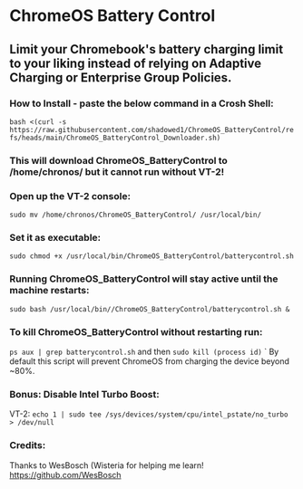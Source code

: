 # **ChromeOS Battery Control**

## Limit your Chromebook's battery charging limit to your liking instead of relying on Adaptive Charging or Enterprise Group Policies.

### How to Install - paste the below command in a Crosh Shell:

`bash <(curl -s https://raw.githubusercontent.com/shadowed1/ChromeOS_BatteryControl/refs/heads/main/ChromeOS_BatteryControl_Downloader.sh)`

### This will download ChromeOS_BatteryControl to /home/chronos/ but it cannot run without VT-2!
### Open up the VT-2 console:

 `sudo mv /home/chronos/ChromeOS_BatteryControl/ /usr/local/bin/`

### Set it as executable:
`sudo chmod +x /usr/local/bin/ChromeOS_BatteryControl/batterycontrol.sh`

 ### Running ChromeOS_BatteryControl will stay active until the machine restarts:
 `sudo bash /usr/local/bin//ChromeOS_BatteryControl/batterycontrol.sh &`

 ### To kill ChromeOS_BatteryControl without restarting run:
 `ps aux | grep batterycontrol.sh` and then `sudo kill (process id)`
`
By default this script will prevent ChromeOS from charging the device beyond ~80%.

### Bonus: Disable Intel Turbo Boost:
VT-2: `echo 1 | sudo tee /sys/devices/system/cpu/intel_pstate/no_turbo > /dev/null`

### Credits:

 Thanks to WesBosch (Wisteria for helping me learn!
https://github.com/WesBosch
